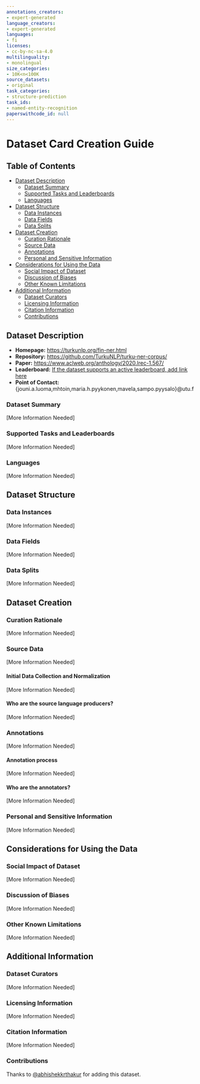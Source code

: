 ```yaml
---
annotations_creators:
- expert-generated
language_creators:
- expert-generated
languages:
- fi
licenses:
- cc-by-nc-sa-4.0
multilinguality:
- monolingual
size_categories:
- 10K<n<100K
source_datasets:
- original
task_categories:
- structure-prediction
task_ids:
- named-entity-recognition
paperswithcode_id: null
---
```


# Dataset Card Creation Guide

## Table of Contents
- [Dataset Description](#dataset-description)
  - [Dataset Summary](#dataset-summary)
  - [Supported Tasks and Leaderboards](#supported-tasks-and-leaderboards)
  - [Languages](#languages)
- [Dataset Structure](#dataset-structure)
  - [Data Instances](#data-instances)
  - [Data Fields](#data-fields)
  - [Data Splits](#data-splits)
- [Dataset Creation](#dataset-creation)
  - [Curation Rationale](#curation-rationale)
  - [Source Data](#source-data)
  - [Annotations](#annotations)
  - [Personal and Sensitive Information](#personal-and-sensitive-information)
- [Considerations for Using the Data](#considerations-for-using-the-data)
  - [Social Impact of Dataset](#social-impact-of-dataset)
  - [Discussion of Biases](#discussion-of-biases)
  - [Other Known Limitations](#other-known-limitations)
- [Additional Information](#additional-information)
  - [Dataset Curators](#dataset-curators)
  - [Licensing Information](#licensing-information)
  - [Citation Information](#citation-information)
  - [Contributions](#contributions)

## Dataset Description

- **Homepage:** https://turkunlp.org/fin-ner.html
- **Repository:** https://github.com/TurkuNLP/turku-ner-corpus/
- **Paper:** https://www.aclweb.org/anthology/2020.lrec-1.567/
- **Leaderboard:** [If the dataset supports an active leaderboard, add link here]()
- **Point of Contact:** {jouni.a.luoma,mhtoin,maria.h.pyykonen,mavela,sampo.pyysalo}@utu.f

### Dataset Summary

[More Information Needed]

### Supported Tasks and Leaderboards

[More Information Needed]

### Languages

[More Information Needed]

## Dataset Structure

### Data Instances

[More Information Needed]

### Data Fields

[More Information Needed]

### Data Splits

[More Information Needed]
## Dataset Creation

### Curation Rationale

[More Information Needed]

### Source Data

[More Information Needed]

#### Initial Data Collection and Normalization

[More Information Needed]

#### Who are the source language producers?

[More Information Needed]

### Annotations

[More Information Needed]

#### Annotation process

[More Information Needed]

#### Who are the annotators?

[More Information Needed]

### Personal and Sensitive Information

[More Information Needed]

## Considerations for Using the Data

### Social Impact of Dataset

[More Information Needed]

### Discussion of Biases

[More Information Needed]

### Other Known Limitations

[More Information Needed]

## Additional Information

### Dataset Curators

[More Information Needed]

### Licensing Information

[More Information Needed]

### Citation Information

[More Information Needed]
### Contributions

Thanks to [@abhishekkrthakur](https://github.com/abhishekkrthakur) for adding this dataset.